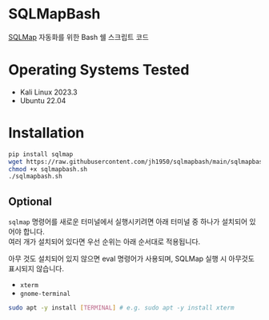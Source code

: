 # SQLMapBash
[SQLMap](https://sqlmap.org/) 자동화를 위한 Bash 쉘 스크립트 코드

# Operating Systems Tested
- Kali Linux 2023.3
- Ubuntu 22.04

# Installation
```bash
pip install sqlmap
wget https://raw.githubusercontent.com/jh1950/sqlmapbash/main/sqlmapbash.sh
chmod +x sqlmapbash.sh
./sqlmapbash.sh
```

## Optional
`sqlmap` 명령어를 새로운 터미널에서 실행시키려면 아래 터미널 중 하나가 설치되어 있어야 합니다.  
여러 개가 설치되어 있다면 우선 순위는 아래 순서대로 적용됩니다.

아무 것도 설치되어 있지 않으면 eval 명령어가 사용되며, SQLMap 실행 시 아무것도 표시되지 않습니다.
- `xterm`
- `gnome-terminal`

```bash
sudo apt -y install [TERMINAL] # e.g. sudo apt -y install xterm
```
